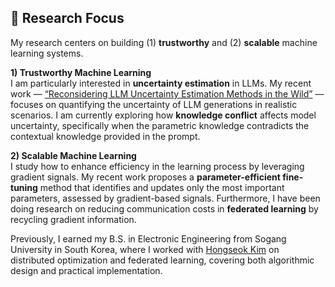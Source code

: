 ## 🔬 Research Focus

My research centers on building (1) **trustworthy** and (2) **scalable** machine learning systems.

**1) Trustworthy Machine Learning**  
I am particularly interested in **uncertainty estimation** in LLMs. My recent work — [“Reconsidering LLM Uncertainty Estimation Methods in the Wild”](https://arxiv.org/pdf/2506.01114)
 — focuses on quantifying the uncertainty of LLM generations in realistic scenarios. I am currently exploring how **knowledge conflict** affects model uncertainty, specifically when the parametric knowledge contradicts the contextual knowledge provided in the prompt.

**2) Scalable Machine Learning**  
I study how to enhance efficiency in the learning process by leveraging gradient signals. My recent work proposes a **parameter-efficient fine-tuning** method that identifies and updates only the most important parameters, assessed by gradient-based signals. Furthermore, I have been doing research on reducing communication costs in **federated learning** by recycling gradient information.

Previously, I earned my B.S. in Electronic Engineering from Sogang University in South Korea, where I worked with [Hongseok Kim](https://nice.sogang.ac.kr/) on distributed optimization and federated learning, covering both algorithmic design and practical implementation.

